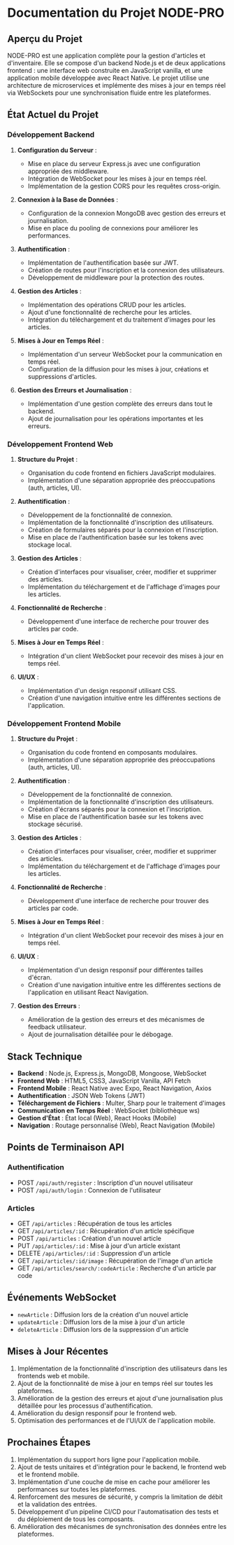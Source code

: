 # Documentation du Projet NODE-PRO

## Aperçu du Projet

NODE-PRO est une application complète pour la gestion d'articles et d'inventaire. Elle se compose d'un backend Node.js et de deux applications frontend : une interface web construite en JavaScript vanilla, et une application mobile développée avec React Native. Le projet utilise une architecture de microservices et implémente des mises à jour en temps réel via WebSockets pour une synchronisation fluide entre les plateformes.

## État Actuel du Projet

### Développement Backend

1. **Configuration du Serveur** :

   - Mise en place du serveur Express.js avec une configuration appropriée des middleware.
   - Intégration de WebSocket pour les mises à jour en temps réel.
   - Implémentation de la gestion CORS pour les requêtes cross-origin.

2. **Connexion à la Base de Données** :

   - Configuration de la connexion MongoDB avec gestion des erreurs et journalisation.
   - Mise en place du pooling de connexions pour améliorer les performances.

3. **Authentification** :

   - Implémentation de l'authentification basée sur JWT.
   - Création de routes pour l'inscription et la connexion des utilisateurs.
   - Développement de middleware pour la protection des routes.

4. **Gestion des Articles** :

   - Implémentation des opérations CRUD pour les articles.
   - Ajout d'une fonctionnalité de recherche pour les articles.
   - Intégration du téléchargement et du traitement d'images pour les articles.

5. **Mises à Jour en Temps Réel** :

   - Implémentation d'un serveur WebSocket pour la communication en temps réel.
   - Configuration de la diffusion pour les mises à jour, créations et suppressions d'articles.

6. **Gestion des Erreurs et Journalisation** :
   - Implémentation d'une gestion complète des erreurs dans tout le backend.
   - Ajout de journalisation pour les opérations importantes et les erreurs.

### Développement Frontend Web

1. **Structure du Projet** :

   - Organisation du code frontend en fichiers JavaScript modulaires.
   - Implémentation d'une séparation appropriée des préoccupations (auth, articles, UI).

2. **Authentification** :

   - Développement de la fonctionnalité de connexion.
   - Implémentation de la fonctionnalité d'inscription des utilisateurs.
   - Création de formulaires séparés pour la connexion et l'inscription.
   - Mise en place de l'authentification basée sur les tokens avec stockage local.

3. **Gestion des Articles** :

   - Création d'interfaces pour visualiser, créer, modifier et supprimer des articles.
   - Implémentation du téléchargement et de l'affichage d'images pour les articles.

4. **Fonctionnalité de Recherche** :

   - Développement d'une interface de recherche pour trouver des articles par code.

5. **Mises à Jour en Temps Réel** :

   - Intégration d'un client WebSocket pour recevoir des mises à jour en temps réel.

6. **UI/UX** :
   - Implémentation d'un design responsif utilisant CSS.
   - Création d'une navigation intuitive entre les différentes sections de l'application.

### Développement Frontend Mobile

1. **Structure du Projet** :

   - Organisation du code frontend en composants modulaires.
   - Implémentation d'une séparation appropriée des préoccupations (auth, articles, UI).

2. **Authentification** :

   - Développement de la fonctionnalité de connexion.
   - Implémentation de la fonctionnalité d'inscription des utilisateurs.
   - Création d'écrans séparés pour la connexion et l'inscription.
   - Mise en place de l'authentification basée sur les tokens avec stockage sécurisé.

3. **Gestion des Articles** :

   - Création d'interfaces pour visualiser, créer, modifier et supprimer des articles.
   - Implémentation du téléchargement et de l'affichage d'images pour les articles.

4. **Fonctionnalité de Recherche** :

   - Développement d'une interface de recherche pour trouver des articles par code.

5. **Mises à Jour en Temps Réel** :

   - Intégration d'un client WebSocket pour recevoir des mises à jour en temps réel.

6. **UI/UX** :

   - Implémentation d'un design responsif pour différentes tailles d'écran.
   - Création d'une navigation intuitive entre les différentes sections de l'application en utilisant React Navigation.

7. **Gestion des Erreurs** :
   - Amélioration de la gestion des erreurs et des mécanismes de feedback utilisateur.
   - Ajout de journalisation détaillée pour le débogage.

## Stack Technique

- **Backend** : Node.js, Express.js, MongoDB, Mongoose, WebSocket
- **Frontend Web** : HTML5, CSS3, JavaScript Vanilla, API Fetch
- **Frontend Mobile** : React Native avec Expo, React Navigation, Axios
- **Authentification** : JSON Web Tokens (JWT)
- **Téléchargement de Fichiers** : Multer, Sharp pour le traitement d'images
- **Communication en Temps Réel** : WebSocket (bibliothèque ws)
- **Gestion d'État** : État local (Web), React Hooks (Mobile)
- **Navigation** : Routage personnalisé (Web), React Navigation (Mobile)

## Points de Terminaison API

### Authentification

- POST `/api/auth/register` : Inscription d'un nouvel utilisateur
- POST `/api/auth/login` : Connexion de l'utilisateur

### Articles

- GET `/api/articles` : Récupération de tous les articles
- GET `/api/articles/:id` : Récupération d'un article spécifique
- POST `/api/articles` : Création d'un nouvel article
- PUT `/api/articles/:id` : Mise à jour d'un article existant
- DELETE `/api/articles/:id` : Suppression d'un article
- GET `/api/articles/:id/image` : Récupération de l'image d'un article
- GET `/api/articles/search/:codeArticle` : Recherche d'un article par code

## Événements WebSocket

- `newArticle` : Diffusion lors de la création d'un nouvel article
- `updateArticle` : Diffusion lors de la mise à jour d'un article
- `deleteArticle` : Diffusion lors de la suppression d'un article

## Mises à Jour Récentes

1. Implémentation de la fonctionnalité d'inscription des utilisateurs dans les frontends web et mobile.
2. Ajout de la fonctionnalité de mise à jour en temps réel sur toutes les plateformes.
3. Amélioration de la gestion des erreurs et ajout d'une journalisation plus détaillée pour les processus d'authentification.
4. Amélioration du design responsif pour le frontend web.
5. Optimisation des performances et de l'UI/UX de l'application mobile.

## Prochaines Étapes

1. Implémentation du support hors ligne pour l'application mobile.
2. Ajout de tests unitaires et d'intégration pour le backend, le frontend web et le frontend mobile.
3. Implémentation d'une couche de mise en cache pour améliorer les performances sur toutes les plateformes.
4. Renforcement des mesures de sécurité, y compris la limitation de débit et la validation des entrées.
5. Développement d'un pipeline CI/CD pour l'automatisation des tests et du déploiement de tous les composants.
6. Amélioration des mécanismes de synchronisation des données entre les plateformes.
